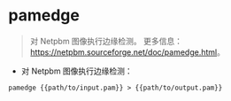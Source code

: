 # pamedge

> 对 Netpbm 图像执行边缘检测。
> 更多信息：<https://netpbm.sourceforge.net/doc/pamedge.html>。

- 对 Netpbm 图像执行边缘检测：

`pamedge {{path/to/input.pam}} > {{path/to/output.pam}}`